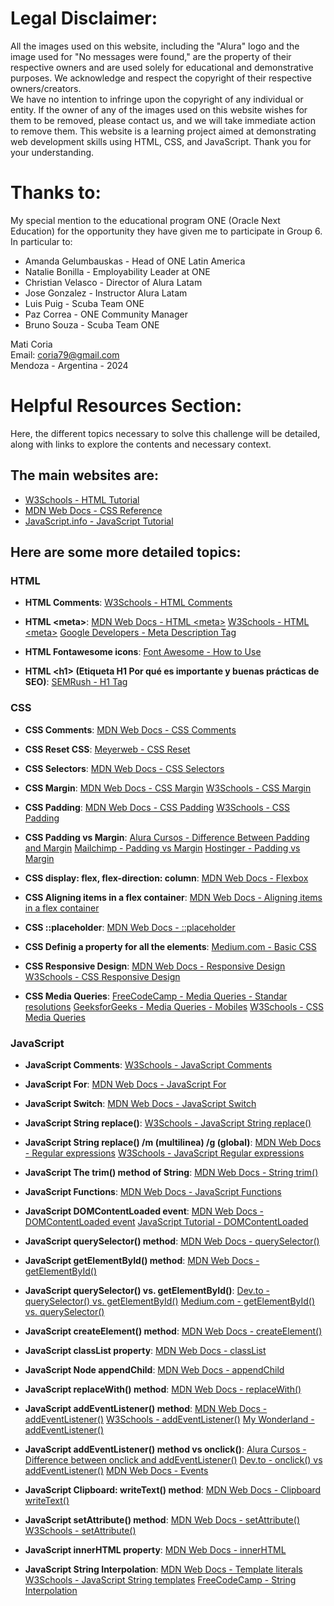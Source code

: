 # Legal Disclaimer:

All the images used on this website, including the "Alura" logo and the image used for "No messages were found," are the property of their respective owners and are used solely for educational and demonstrative purposes. We acknowledge and respect the copyright of their respective owners/creators.  
We have no intention to infringe upon the copyright of any individual or entity. If the owner of any of the images used on this website wishes for them to be removed, please contact us, and we will take immediate action to remove them. This website is a learning project aimed at demonstrating web development skills using HTML, CSS, and JavaScript. Thank you for your understanding.

# Thanks to:

My special mention to the educational program ONE (Oracle Next Education) for the opportunity they have given me to participate in Group 6. In particular to:

- Amanda Gelumbauskas - Head of ONE Latin America
- Natalie Bonilla - Employability Leader at ONE
- Christian Velasco - Director of Alura Latam
- Jose Gonzalez - Instructor Alura Latam
- Luis Puig - Scuba Team ONE
- Paz Correa - ONE Community Manager
- Bruno Souza - Scuba Team ONE

Mati Coria  
Email: coria79@gmail.com  
Mendoza - Argentina - 2024  

# Helpful Resources Section:

Here, the different topics necessary to solve this challenge will be detailed, along with links to explore the contents and necessary context.

## The main websites are:

- [W3Schools - HTML Tutorial](https://www.w3schools.com/html/)
- [MDN Web Docs - CSS Reference](https://developer.mozilla.org/en-US/docs/Web/CSS)
- [JavaScript.info - JavaScript Tutorial](https://www.javascript.info/)

## Here are some more detailed topics:

### HTML

- **HTML Comments**:
 [W3Schools - HTML Comments](https://www.w3schools.com/html/html_comments.asp)

- **HTML &lt;meta&gt;**:
[MDN Web Docs - HTML &lt;meta&gt;](https://developer.mozilla.org/en-US/docs/Web/HTML/Element/meta)
[W3Schools - HTML &lt;meta&gt;](https://www.w3schools.com/tags/tag_meta.asp)
[Google Developers - Meta Description Tag](https://developers.google.com/search/docs/appearance/snippet#:~:text=A%20meta%20description%20tag%20generally,what%20they're%20looking%20for.)

- **HTML Fontawesome icons**:
[Font Awesome - How to Use](https://fontawesome.com/v5.15/how-to-use/on-the-web/using-with/vuejs)

- **HTML &lt;h1&gt; (Etiqueta H1 Por qué es importante y buenas prácticas de SEO)**:
[SEMRush - H1 Tag](https://es.semrush.com/blog/h1-tag-que-es/?kw=&cmp=LM_SRCH_DSA_Blog_ES&label=dsa_pagefeed&Network=g&Device=c&utm_content=678247163703&kwid=dsa-2232567167221&cmpid=19249322807&agpid=152775995737&BU=Core&extid=109453793078&adpos=&gad_source=1&gclid=EAIaIQobChMIoeep7eu6hAMVR0BIAB0pXwu4EAAYASAAEgKX7PD_BwE)

### CSS

- **CSS Comments**:
[MDN Web Docs - CSS Comments](https://developer.mozilla.org/en-US/docs/Web/CSS/Comments)

- **CSS Reset CSS**:
[Meyerweb - CSS Reset](https://meyerweb.com/eric/tools/css/reset/)

- **CSS Selectors**:
[MDN Web Docs - CSS Selectors](https://developer.mozilla.org/es/docs/Learn/CSS/Building_blocks/Selectors)

- **CSS Margin**:
[MDN Web Docs - CSS Margin](https://developer.mozilla.org/es/docs/Web/CSS/margin)
[W3Schools - CSS Margin](https://www.w3schools.com/css/css_margin.asp)

- **CSS Padding**:
[MDN Web Docs - CSS Padding](https://developer.mozilla.org/en-US/docs/Web/CSS/padding)
[W3Schools - CSS Padding](https://www.w3schools.com/css/css_padding.asp)

- **CSS Padding vs Margin**:
[Alura Cursos - Difference Between Padding and Margin](https://app.aluracursos.com/forum/topico-diferencia-entre-padding-y-margin-118039?gad_source=1&gclid=EAIaIQobChMIq4XDlce8hAMVmDnUAR0OmgKnEAAYASAAEgL-FvD_BwE)
[Mailchimp - Padding vs Margin](https://mailchimp.com/es/resources/padding-vs-margin/#:~:text=Padding%20represents%20the%20amount%20of,use%20automatic%20settings%20for%20margins.)
[Hostinger - Padding vs Margin](https://www.hostinger.es/tutoriales/padding-vs-margin)

- **CSS display: flex, flex-direction: column**:
[MDN Web Docs - Flexbox](https://developer.mozilla.org/en-US/docs/Web/CSS/CSS_flexible_box_layout/Basic_concepts_of_flexbox)

- **CSS Aligning items in a flex container**:
[MDN Web Docs - Aligning items in a flex container](https://developer.mozilla.org/en-US/docs/Web/CSS/CSS_flexible_box_layout/Aligning_items_in_a_flex_container)

- **CSS ::placeholder**:
[MDN Web Docs - ::placeholder](https://developer.mozilla.org/es/docs/Web/CSS/::placeholder)

- **CSS Definig a property for all the elements**:
[Medium.com - Basic CSS](https://medium.com/geekculture/basic-css-multiple-selector-5fc9e437aee4)

- **CSS Responsive Design**:
[MDN Web Docs - Responsive Design](https://developer.mozilla.org/es/docs/Learn/CSS/CSS_layout/Responsive_Design)
[W3Schools - CSS Responsive Design](https://www.w3schools.com/css/css_rwd_intro.asp)

- **CSS Media Queries**:
[FreeCodeCamp - Media Queries - Standar resolutions](https://www.freecodecamp.org/news/css-media-queries-breakpoints-media-types-standard-resolutions-and-more/)
[GeeksforGeeks - Media Queries - Mobiles](https://www.geeksforgeeks.org/how-to-target-desktop-tablet-and-mobile-using-media-query/)
[W3Schools - CSS Media Queries](https://www.w3schools.com/css/css_rwd_mediaqueries.asp)

### JavaScript

- **JavaScript Comments**:
[W3Schools - JavaScript Comments](https://www.w3schools.com/js/js_comments.asp)

- **JavaScript For**:
[MDN Web Docs - JavaScript For](https://developer.mozilla.org/es/docs/Web/JavaScript/Reference/Statements/for)

- **JavaScript Switch**:
[MDN Web Docs - JavaScript Switch](https://developer.mozilla.org/es/docs/Web/JavaScript/Reference/Statements/switch)

- **JavaScript String replace()**:
[W3Schools - JavaScript String replace()](https://www.w3schools.com/jsref/jsref_replace.asp)

- **JavaScript String replace() /m (multilinea) /g (global)**:
[MDN Web Docs - Regular expressions](https://developer.mozilla.org/en-US/docs/Web/JavaScript/Guide/Regular_expressions)
[W3Schools - JavaScript Regular expressions](https://www.w3schools.com/jsref/jsref_obj_regexp.asp)

- **JavaScript The trim() method of String**:
[MDN Web Docs - String trim()](https://developer.mozilla.org/en-US/docs/Web/JavaScript/Reference/Global_Objects/String/trim)

- **JavaScript Functions**:
[MDN Web Docs - JavaScript Functions](https://developer.mozilla.org/es/docs/Web/JavaScript/Guide/Functions)

- **JavaScript DOMContentLoaded event**:
[MDN Web Docs - DOMContentLoaded event](https://developer.mozilla.org/en-US/docs/Web/API/Document/DOMContentLoaded_event)
[JavaScript Tutorial - DOMContentLoaded](https://www.javascripttutorial.net/javascript-dom/javascript-domcontentloaded/)

- **JavaScript querySelector() method**:
[MDN Web Docs - querySelector()](https://developer.mozilla.org/en-US/docs/Web/API/Document/querySelector)

- **JavaScript getElementById() method**:
[MDN Web Docs - getElementById()](https://developer.mozilla.org/en-US/docs/Web/API/Document/getElementById)

- **JavaScript querySelector() vs. getElementById()**:
[Dev.to - querySelector() vs. getElementById()](https://dev.to/colelevy/queryselector-vs-getelementbyid-166n)
[Medium.com - getElementById() vs. querySelector()](https://medium.com/@tgolebie16/getelementbyid-vs-queryselector-b164acba1421)

- **JavaScript createElement() method**:
[MDN Web Docs - createElement()](https://developer.mozilla.org/en-US/docs/Web/API/Document/createElement)

- **JavaScript classList property**:
[MDN Web Docs - classList](https://developer.mozilla.org/en-US/docs/Web/API/Element/classList)

- **JavaScript Node appendChild**:
[MDN Web Docs - appendChild](https://developer.mozilla.org/es/docs/Web/API/Node/appendChild)

- **JavaScript replaceWith() method**:
[MDN Web Docs - replaceWith()](https://developer.mozilla.org/en-US/docs/Web/API/Element/replaceWith)

- **JavaScript addEventListener() method**:
[MDN Web Docs - addEventListener()](https://developer.mozilla.org/en-US/docs/Web/API/EventTarget/addEventListener)
[W3Schools - addEventListener()](https://www.w3schools.com/js/js_htmldom_eventlistener.asp)
[My Wonderland - addEventListener()](http://www.mywonderland.es/curso_js/addevent/index.html)

- **JavaScript addEventListener() method vs onclick()**:
[Alura Cursos - Difference between onclick and addEventListener()](https://app.aluracursos.com/forum/topico-cual-es-la-diferencia-entre-onclick-y-addeventlistener-117010?gad_source=1&gclid=EAIaIQobChMItrWQuMi8hAMVd19IAB0IIAFyEAAYASAAEgIQSPD_BwE)
[Dev.to - onclick() vs addEventListener()](https://dev.to/brainiacneit/differentiating-onclick-and-addeventlistener-in-javascript-30ke)
[MDN Web Docs - Events](https://developer.mozilla.org/en-US/docs/Learn/JavaScript/Building_blocks/Events)

- **JavaScript Clipboard: writeText() method**:
[MDN Web Docs - Clipboard writeText()](https://developer.mozilla.org/en-US/docs/Web/API/Clipboard/writeText)

- **JavaScript setAttribute() method**:
[MDN Web Docs - setAttribute()](https://developer.mozilla.org/en-US/docs/Web/API/Element/setAttribute)
[W3Schools - setAttribute()](https://www.w3schools.com/jsref/met_element_setattribute.asp)

- **JavaScript innerHTML property**:
[MDN Web Docs - innerHTML](https://developer.mozilla.org/en-US/docs/Web/API/Element/innerHTML)

- **JavaScript String Interpolation**:
[MDN Web Docs - Template literals](https://developer.mozilla.org/en-US/docs/Web/JavaScript/Reference/Template_literals#string_interpolation)
[W3Schools - JavaScript String templates](https://www.w3schools.com/js/js_string_templates.asp)
[FreeCodeCamp - String Interpolation](https://www.freecodecamp.org/news/javascript-string-format-how-to-use-string-interpolation-in-js/)